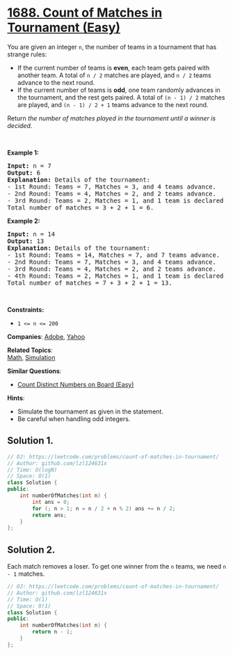 # [1688. Count of Matches in Tournament (Easy)](https://leetcode.com/problems/count-of-matches-in-tournament)

<p>You are given an integer <code>n</code>, the number of teams in a tournament that has strange rules:</p>

<ul>
	<li>If the current number of teams is <strong>even</strong>, each team gets paired with another team. A total of <code>n / 2</code> matches are played, and <code>n / 2</code> teams advance to the next round.</li>
	<li>If the current number of teams is <strong>odd</strong>, one team randomly advances in the tournament, and the rest gets paired. A total of <code>(n - 1) / 2</code> matches are played, and <code>(n - 1) / 2 + 1</code> teams advance to the next round.</li>
</ul>

<p>Return <em>the number of matches played in the tournament until a winner is decided.</em></p>

<p>&nbsp;</p>
<p><strong class="example">Example 1:</strong></p>

<pre>
<strong>Input:</strong> n = 7
<strong>Output:</strong> 6
<strong>Explanation:</strong> Details of the tournament: 
- 1st Round: Teams = 7, Matches = 3, and 4 teams advance.
- 2nd Round: Teams = 4, Matches = 2, and 2 teams advance.
- 3rd Round: Teams = 2, Matches = 1, and 1 team is declared the winner.
Total number of matches = 3 + 2 + 1 = 6.
</pre>

<p><strong class="example">Example 2:</strong></p>

<pre>
<strong>Input:</strong> n = 14
<strong>Output:</strong> 13
<strong>Explanation:</strong> Details of the tournament:
- 1st Round: Teams = 14, Matches = 7, and 7 teams advance.
- 2nd Round: Teams = 7, Matches = 3, and 4 teams advance.
- 3rd Round: Teams = 4, Matches = 2, and 2 teams advance.
- 4th Round: Teams = 2, Matches = 1, and 1 team is declared the winner.
Total number of matches = 7 + 3 + 2 + 1 = 13.
</pre>

<p>&nbsp;</p>
<p><strong>Constraints:</strong></p>

<ul>
	<li><code>1 &lt;= n &lt;= 200</code></li>
</ul>


**Companies**:
[Adobe](https://leetcode.com/company/adobe), [Yahoo](https://leetcode.com/company/yahoo)

**Related Topics**:  
[Math](https://leetcode.com/tag/math), [Simulation](https://leetcode.com/tag/simulation)

**Similar Questions**:
* [Count Distinct Numbers on Board (Easy)](https://leetcode.com/problems/count-distinct-numbers-on-board)

**Hints**:
* Simulate the tournament as given in the statement.
* Be careful when handling odd integers.

## Solution 1. 

```cpp
// OJ: https://leetcode.com/problems/count-of-matches-in-tournament/
// Author: github.com/lzl124631x
// Time: O(logN)
// Space: O(1)
class Solution {
public:
    int numberOfMatches(int n) {
        int ans = 0;
        for (; n > 1; n = n / 2 + n % 2) ans += n / 2;
        return ans;
    }
};
```

## Solution 2.

Each match removes a loser. To get one winner from the `n` teams, we need `n - 1` matches.

```cpp
// OJ: https://leetcode.com/problems/count-of-matches-in-tournament/
// Author: github.com/lzl124631x
// Time: O(1)
// Space: O(1)
class Solution {
public:
    int numberOfMatches(int n) {
        return n - 1;
    }
};
```
